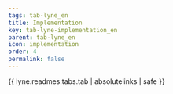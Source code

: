 ```yaml
---
tags: tab-lyne_en
title: Implementation
key: tab-lyne-implementation_en
parent: tab-lyne_en
icon: implementation
order: 4
permalink: false  
---
```

{{ lyne.readmes.tabs.tab | absolutelinks | safe }}


